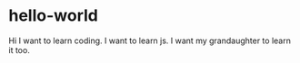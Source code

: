 # hello-world
Hi
I want to learn coding. I want to learn js.
I want my grandaughter to learn it too.
